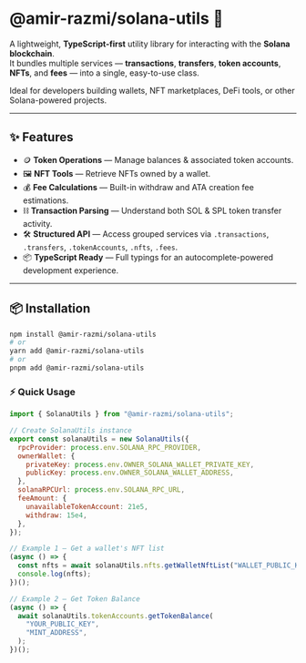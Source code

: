 # @amir-razmi/solana-utils 🔗

A lightweight, **TypeScript-first** utility library for interacting with the **Solana blockchain**.  
It bundles multiple services — **transactions**, **transfers**, **token accounts**, **NFTs**, and **fees** — into a single, easy-to-use class.

Ideal for developers building wallets, NFT marketplaces, DeFi tools, or other Solana-powered projects.

---

## ✨ Features
- 🪙 **Token Operations** — Manage balances & associated token accounts.
- 🖼 **NFT Tools** — Retrieve NFTs owned by a wallet.
- 💰 **Fee Calculations** — Built-in withdraw and ATA creation fee estimations.
- ⛓ **Transaction Parsing** — Understand both SOL & SPL token transfer activity.
- 🛠 **Structured API** — Access grouped services via `.transactions`, `.transfers`, `.tokenAccounts`, `.nfts`, `.fees`.
- 📦 **TypeScript Ready** — Full typings for an autocomplete-powered development experience.

---

## 📦 Installation
```bash
npm install @amir-razmi/solana-utils
# or
yarn add @amir-razmi/solana-utils
# or
pnpm add @amir-razmi/solana-utils
```

### ⚡ Quick Usage
```javascript
import { SolanaUtils } from "@amir-razmi/solana-utils";

// Create SolanaUtils instance
export const solanaUtils = new SolanaUtils({
  rpcProvider: process.env.SOLANA_RPC_PROVIDER,
  ownerWallet: {
    privateKey: process.env.OWNER_SOLANA_WALLET_PRIVATE_KEY,
    publicKey: process.env.OWNER_SOLANA_WALLET_ADDRESS,
  },
  solanaRPCUrl: process.env.SOLANA_RPC_URL,
  feeAmount: {
    unavailableTokenAccount: 21e5,
    withdraw: 15e4,
  },
});

// Example 1 — Get a wallet's NFT list
(async () => {
  const nfts = await solanaUtils.nfts.getWalletNftList("WALLET_PUBLIC_KEY");
  console.log(nfts);
})();

// Example 2 — Get Token Balance
(async () => {
  await solanaUtils.tokenAccounts.getTokenBalance(
    "YOUR_PUBLIC_KEY",
    "MINT_ADDRESS",
  );
})();
```

